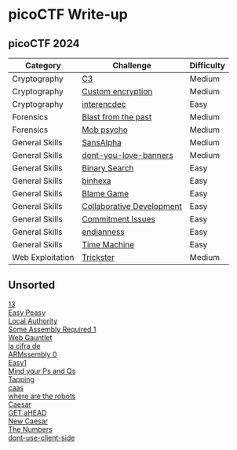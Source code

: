 # picoCTF Write-up

## picoCTF 2024 

|Category|Challenge|Difficulty|
|-|-|-|
|Cryptography|[C3](<cyptography/C3.md>)|Medium|
|Cryptography|[Custom encryption](<cryptography/Custom encryption.md>)|Medium|
|Cryptography|[interencdec](<cryptography/interencdec.md>)|Easy|
|Forensics|[Blast from the past](<forensics/Blast from the past.md>)|Medium|
|Forensics|[Mob psycho](<forensics/Mob psycho.md>)|Medium|
|General Skills|[SansAlpha](<general Skills/SansAlpha.md>)|Medium|
|General Skills|[dont-you-love-banners](<general Skills/dont-you-love-banners.md>)|Medium|
|General Skills|[Binary Search](<general Skills/Binary Search.md>)|Easy|
|General Skills|[binhexa](<general Skills/binhexa.md>)|Easy
|General Skills|[Blame Game](<general Skills/Blame Game.md>)|Easy|
|General Skills|[Collaborative Development](<general Skills/Collaborative Development.md>)|Easy|
|General Skills|[Commitment Issues](<general Skills/Commitment Issues.md>)|Easy|
|General Skills|[endianness](<general Skills/endianness.md>)|Easy|
|General Skills|[Time Machine](<general Skills/Time Machine.md>)|Easy|
|Web Exploitation|[Trickster](<web%20exploitation/Trickster.md>)|Medium|

## Unsorted
[13](<Unsorted/13.md>)  
[Easy Peasy](<Unsorted/Easy Peasy.md>)  
[Local Authority](<Unsorted/Local Authority.md>)  
[Some Assembly Required 1](<Unsorted/Some Assembly Required 1.md>)  
[Web Gauntlet](<Unsorted/Web Gauntlet.md>)  
[la cifra de](<Unsorted/la cifra de.md>)  
[ARMssembly 0](<Unsorted/ARMssembly 0.md>)  
[Easy1](<Unsorted/Easy1.md>)  
[Mind your Ps and Qs](<Unsorted/Mind your Ps and Qs.md>)  
[Tapping](<Unsorted/Tapping.md>)  
[caas](<Unsorted/caas.md>)  
[where are the robots](<Unsorted/where are the robots.md>)  
[Caesar](<Unsorted/Caesar.md>)  
[GET aHEAD](<Unsorted/GET aHEAD.md>)  
[New Caesar](<Unsorted/New Caesar.md>)  
[The Numbers](<Unsorted/The Numbers.md>)  
[dont-use-client-side](<Unsorted/dont-use-client-side.md>)  
